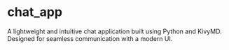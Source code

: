 # chat_app
A lightweight and intuitive chat application built using Python and KivyMD. Designed for seamless communication with a modern UI. 
